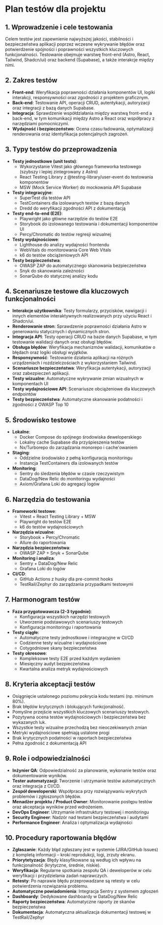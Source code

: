 # Plan testów dla projektu

## 1. Wprowadzenie i cele testowania
Celem testów jest zapewnienie najwyższej jakości, stabilności i bezpieczeństwa aplikacji poprzez wczesne wykrywanie błędów oraz potwierdzenie spójności i poprawności wszystkich kluczowych funkcjonalności. Testowanie obejmuje warstwę front-end (Astro, React, Tailwind, Shadcn/ui) oraz backend (Supabase), a także interakcje między nimi.

## 2. Zakres testów
- **Front-end**: Weryfikacja poprawności działania komponentów UI, logiki interakcji, responsywności oraz zgodności z projektem graficznym.
- **Back-end**: Testowanie API, operacji CRUD, autentykacji, autoryzacji oraz integracji z bazą danych Supabase.
- **Integracja**: Sprawdzenie współdziałania między warstwą front-end a back-end, w tym komunikacji między Astro a React oraz współpracy z narzędziami pomocniczymi.
- **Wydajność i bezpieczeństwo**: Ocena czasu ładowania, optymalizacji renderowania oraz identyfikacja potencjalnych zagrożeń.

## 3. Typy testów do przeprowadzenia
- **Testy jednostkowe (unit tests)**: 
  - Wykorzystanie Vitest jako głównego frameworka testowego (szybszy i lepiej zintegrowany z Astro)
  - React Testing Library z @testing-library/user-event do testowania komponentów
  - MSW (Mock Service Worker) do mockowania API Supabase
- **Testy integracyjne**: 
  - SuperTest dla testów API
  - TestContainers dla izolowanych testów z bazą danych
  - Dredd do weryfikacji zgodności API z dokumentacją
- **Testy end-to-end (E2E)**: 
  - Playwright jako główne narzędzie do testów E2E
  - Storybook do izolowanego testowania i dokumentacji komponentów UI
  - Percy/Chromatic do testów regresji wizualnej
- **Testy wydajnościowe**: 
  - Lighthouse do analizy wydajności frontendu
  - WebVitals do monitorowania Core Web Vitals
  - k6 do testów obciążeniowych API
- **Testy bezpieczeństwa**: 
  - OWASP ZAP do automatycznego skanowania bezpieczeństwa
  - Snyk do skanowania zależności
  - SonarQube do statycznej analizy kodu

## 4. Scenariusze testowe dla kluczowych funkcjonalności
- **Interakcje użytkownika**: Testy formularzy, przycisków, nawigacji i innych elementów interaktywnych realizowanych przy użyciu React i Shadcn/ui.
- **Renderowanie stron**: Sprawdzenie poprawności działania Astro w generowaniu statycznych i dynamicznych stron.
- **Integracja API**: Testy operacji CRUD na bazie danych Supabase, w tym testowanie walidacji danych oraz obsługi błędów.
- **Obsługa błędów**: Weryfikacja mechanizmów walidacji, komunikatów o błędach oraz logiki obsługi wyjątków.
- **Responsywność**: Testowanie działania aplikacji na różnych urządzeniach i rozdzielczościach z wykorzystaniem Tailwind.
- **Scenariusze bezpieczeństwa**: Weryfikacja autentykacji, autoryzacji oraz zabezpieczeń aplikacji.
- **Testy wizualne**: Automatyczne wykrywanie zmian wizualnych w komponentach UI
- **Testy wydajnościowe API**: Scenariusze obciążeniowe dla kluczowych endpointów
- **Testy bezpieczeństwa**: Automatyczne skanowanie podatności i zgodności z OWASP Top 10

## 5. Środowisko testowe
- **Lokalne**: 
  - Docker Compose do spójnego środowiska deweloperskiego
  - Lokalny cache Supabase dla przyśpieszenia testów
  - Nx/Turborepo do zarządzania monorepo i cache'owaniem
- **Staging**: 
  - Oddzielne środowisko z pełną konfiguracją monitoringu
  - Instancja TestContainers dla izolowanych testów
- **Monitoring**: 
  - Sentry do śledzenia błędów w czasie rzeczywistym
  - DataDog/New Relic do monitoringu wydajności
  - Axiom/Grafana Loki do agregacji logów

## 6. Narzędzia do testowania
- **Frameworki testowe**: 
  - Vitest + React Testing Library + MSW
  - Playwright do testów E2E
  - k6 do testów wydajnościowych
- **Narzędzia wizualne**: 
  - Storybook + Percy/Chromatic
  - Allure do raportowania
- **Narzędzia bezpieczeństwa**: 
  - OWASP ZAP + Snyk + SonarQube
- **Monitoring i analiza**: 
  - Sentry + DataDog/New Relic
  - Grafana Loki do logów
- **CI/CD**: 
  - GitHub Actions z husky dla pre-commit hooks
  - TestRail/Zephyr do zarządzania przypadkami testowymi

## 7. Harmonogram testów
- **Faza przygotowawcza (2-3 tygodnie)**:
  - Konfiguracja wszystkich narzędzi testowych
  - Utworzenie podstawowych scenariuszy testowych
  - Konfiguracja monitoringu i raportowania
- **Testy ciągłe**:
  - Automatyczne testy jednostkowe i integracyjne w CI/CD
  - Codzienne testy wizualne i wydajnościowe
  - Cotygodniowe skany bezpieczeństwa
- **Testy okresowe**:
  - Kompleksowe testy E2E przed każdym wydaniem
  - Miesięczny audyt bezpieczeństwa
  - Kwartalna analiza metryk wydajnościowych

## 8. Kryteria akceptacji testów
- Osiągnięcie ustalonego poziomu pokrycia kodu testami (np. minimum 80%).
- Brak błędów krytycznych i blokujących funkcjonalność.
- Pomyślne przejście wszystkich kluczowych scenariuszy testowych.
- Pozytywna ocena testów wydajnościowych i bezpieczeństwa bez wykazanych luk.
- Wszystkie testy wizualne przechodzą bez nieoczekiwanych zmian
- Metryki wydajnościowe spełniają ustalone progi
- Brak krytycznych podatności w raportach bezpieczeństwa
- Pełna zgodność z dokumentacją API

## 9. Role i odpowiedzialności
- **Inżynier QA**: Odpowiedzialność za planowanie, wykonanie testów oraz dokumentowanie wyników.
- **Tester automatyzacji**: Tworzenie i utrzymanie testów automatycznych oraz integracja z CI/CD.
- **Zespół deweloperski**: Współpraca przy rozwiązywaniu wykrytych problemów i zgłoszonych błędów.
- **Menadżer projektu / Product Owner**: Monitorowanie postępu testów oraz akceptacja wyników przed wdrożeniem.
- **DevOps Engineer**: Utrzymanie infrastruktury testowej i monitoringu
- **Security Engineer**: Nadzór nad testami bezpieczeństwa i audytami
- **Performance Engineer**: Analiza i optymalizacja wydajności

## 10. Procedury raportowania błędów
- **Zgłaszanie**: Każdy błąd zgłaszany jest w systemie (JIRA/GitHub Issues) z kompletą informacji – kroki reprodukcji, logi, zrzuty ekranu.
- **Priorytetyzacja**: Błędy klasyfikowane są według ich wpływu na funkcjonalność (krytyczne, średnie, niskie).
- **Weryfikacja**: Regularne spotkania zespołu QA i deweloperów w celu weryfikacji i przydzielania zadań naprawczych.
- **Retesty**: Po naprawie błędu przeprowadzane są retesty w celu potwierdzenia rozwiązania problemu.
- **Automatyczne powiadomienia**: Integracja Sentry z systemem zgłoszeń
- **Dashboardy**: Dedykowane dashboardy w DataDog/New Relic
- **Raporty bezpieczeństwa**: Automatyczne raporty ze skanów bezpieczeństwa
- **Dokumentacja**: Automatyczna aktualizacja dokumentacji testowej w TestRail/Zephyr